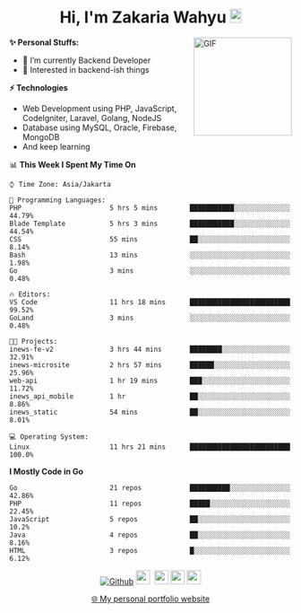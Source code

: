 <h1 align="center">Hi, I'm Zakaria Wahyu <img src="https://github.com/TheDudeThatCode/TheDudeThatCode/blob/master/Assets/Hi.gif" width="20px" height="25px"></h1>

<img align="right" alt="GIF" height="175px" src="https://www.nayakapratama.co.id/wp-content/uploads/2019/07/Website-Maintenance.gif" />

**✨ Personal Stuffs:**
- 🔭 I’m currently Backend Developer
- 🌱 Interested in backend-ish things

**⚡ Technologies**
- Web Development using PHP, JavaScript, CodeIgniter, Laravel, Golang, NodeJS
- Database using MySQL, Oracle, Firebase, MongoDB
- And keep learning

<!--START_SECTION:waka-->
📊 **This Week I Spent My Time On** 

```text
⌚︎ Time Zone: Asia/Jakarta

💬 Programming Languages: 
PHP                      5 hrs 5 mins        ███████████░░░░░░░░░░░░░░   44.79% 
Blade Template           5 hrs 3 mins        ███████████░░░░░░░░░░░░░░   44.54% 
CSS                      55 mins             ██░░░░░░░░░░░░░░░░░░░░░░░   8.14% 
Bash                     13 mins             ░░░░░░░░░░░░░░░░░░░░░░░░░   1.98% 
Go                       3 mins              ░░░░░░░░░░░░░░░░░░░░░░░░░   0.48%

🔥 Editors: 
VS Code                  11 hrs 18 mins      █████████████████████████   99.52% 
GoLand                   3 mins              ░░░░░░░░░░░░░░░░░░░░░░░░░   0.48%

🐱‍💻 Projects: 
inews-fe-v2              3 hrs 44 mins       ████████░░░░░░░░░░░░░░░░░   32.91% 
inews-microsite          2 hrs 57 mins       ██████░░░░░░░░░░░░░░░░░░░   25.96% 
web-api                  1 hr 19 mins        ███░░░░░░░░░░░░░░░░░░░░░░   11.72% 
inews_api_mobile         1 hr                ██░░░░░░░░░░░░░░░░░░░░░░░   8.86% 
inews_static             54 mins             ██░░░░░░░░░░░░░░░░░░░░░░░   8.01%

💻 Operating System: 
Linux                    11 hrs 21 mins      █████████████████████████   100.0%

```

**I Mostly Code in Go** 

```text
Go                       21 repos            ██████████░░░░░░░░░░░░░░░   42.86% 
PHP                      11 repos            █████░░░░░░░░░░░░░░░░░░░░   22.45% 
JavaScript               5 repos             ██░░░░░░░░░░░░░░░░░░░░░░░   10.2% 
Java                     4 repos             ██░░░░░░░░░░░░░░░░░░░░░░░   8.16% 
HTML                     3 repos             █░░░░░░░░░░░░░░░░░░░░░░░░   6.12%

```



<!--END_SECTION:waka-->

<p align="center">
<a href="https://github.com/zakariawahyu" target="_blank"><img alt="Github" src="https://img.shields.io/badge/GitHub-%2312100E.svg?&style=for-the-badge&logo=Github&logoColor=white" /></a>
<a href="https://www.twitter.com/_zakariawahyu"><img src="https://img.shields.io/badge/twitter-%231DA1F2.svg?&style=for-the-badge&logo=twitter&logoColor=white" height=25></a> 
<a href="https://www.linkedin.com/in/zakariawahyu"><img src="https://img.shields.io/badge/linkedin-%230077B5.svg?&style=for-the-badge&logo=linkedin&logoColor=white" height=25></a> 
<a href="https://www.instagram.com/_zakariawahyu"><img src="https://img.shields.io/badge/instagram-%23E4405F.svg?&style=for-the-badge&logo=instagram&logoColor=white" height=25></a>
<a href="https://medium.com/@zakariawahyu"><img src="https://img.shields.io/badge/Medium-12100E?style=for-the-badge&logo=medium&logoColor=white" height=25></a>
</p>
<p align="center"><a href="https://www.zakariawahyu.com" target="_blank">🌐 My personal portfolio website</a></p>
